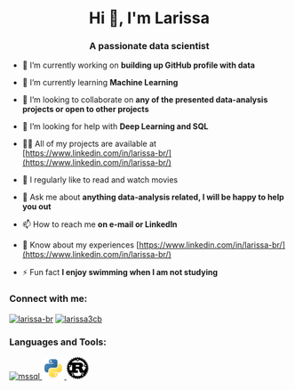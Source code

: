 <h1 align="center">Hi 👋, I'm Larissa</h1>
<h3 align="center">A passionate data scientist</h3>

- 🔭 I’m currently working on **building up GitHub profile with data**

- 🌱 I’m currently learning **Machine Learning**

- 👯 I’m looking to collaborate on **any of the presented data-analysis projects or open to other projects**

- 🤝 I’m looking for help with **Deep Learning and SQL**

- 👨‍💻 All of my projects are available at [https://www.linkedin.com/in/larissa-br/](https://www.linkedin.com/in/larissa-br/)

- 📝 I regularly like to read and watch movies

- 💬 Ask me about **anything data-analysis related, I will be happy to help you out**

- 📫 How to reach me **on e-mail or LinkedIn**

- 📄 Know about my experiences [https://www.linkedin.com/in/larissa-br/](https://www.linkedin.com/in/larissa-br/)

- ⚡ Fun fact **I enjoy swimming when I am not studying**

<h3 align="left">Connect with me:</h3>
<p align="left">
<a href="https://linkedin.com/in/larissa-br" target="blank"><img align="center" src="https://raw.githubusercontent.com/rahuldkjain/github-profile-readme-generator/master/src/images/icons/Social/linked-in-alt.svg" alt="larissa-br" height="30" width="40" /></a>
<a href="https://kaggle.com/larissa3cb" target="blank"><img align="center" src="https://raw.githubusercontent.com/rahuldkjain/github-profile-readme-generator/master/src/images/icons/Social/kaggle.svg" alt="larissa3cb" height="30" width="40" /></a>
</p>

<h3 align="left">Languages and Tools:</h3>
<p align="left"> <a href="https://www.microsoft.com/en-us/sql-server" target="_blank" rel="noreferrer"> <img src="https://www.svgrepo.com/show/303229/microsoft-sql-server-logo.svg" alt="mssql" width="40" height="40"/> </a> <a href="https://www.python.org" target="_blank" rel="noreferrer"> <img src="https://raw.githubusercontent.com/devicons/devicon/master/icons/python/python-original.svg" alt="python" width="40" height="40"/> </a> <a href="https://www.rust-lang.org" target="_blank" rel="noreferrer"> <img src="https://raw.githubusercontent.com/devicons/devicon/master/icons/rust/rust-plain.svg" alt="rust" width="40" height="40"/> </a> </p>


